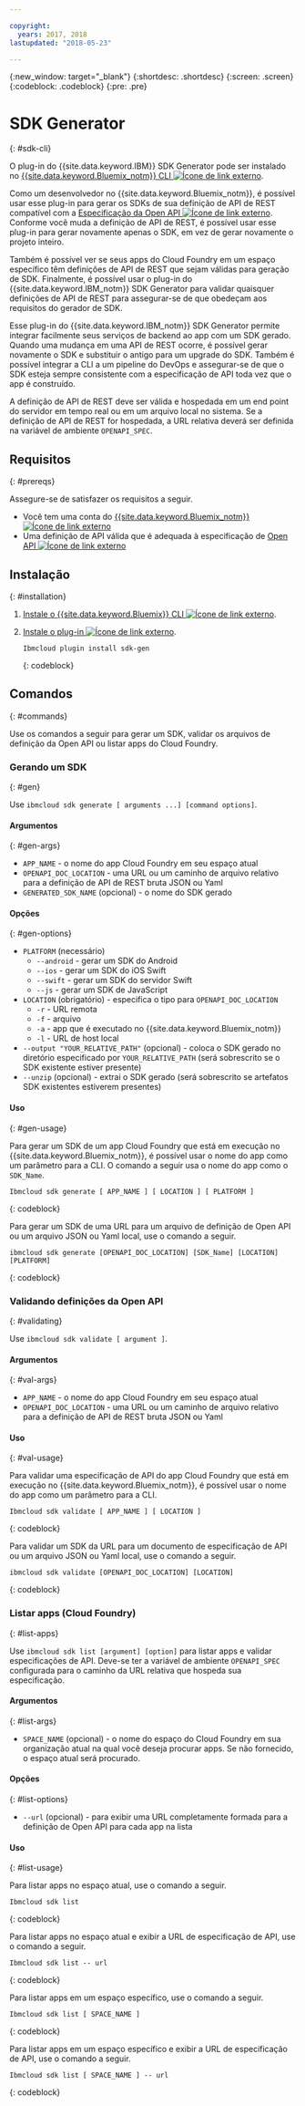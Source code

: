 ```yaml
---

copyright:
  years: 2017, 2018
lastupdated: "2018-05-23"

---
```

{:new_window: target="_blank"}
{:shortdesc: .shortdesc}
{:screen: .screen}
{:codeblock: .codeblock}
{:pre: .pre}

# SDK Generator
{: #sdk-cli}

O plug-in do {{site.data.keyword.IBM}} SDK Generator pode ser instalado no [{{site.data.keyword.Bluemix_notm}} CLI ![Ícone de link externo](../../icons/launch-glyph.svg "Ícone de link externo")](/docs/cli/reference/bluemix_cli/all_versions.html).

Como um desenvolvedor no {{site.data.keyword.Bluemix_notm}}, é possível usar esse plug-in para gerar os SDKs de sua definição de API de REST compatível com a [Especificação da Open API ![Ícone de link externo](../../icons/launch-glyph.svg "Ícone de link externo")](https://www.openapis.org/). Conforme você muda a definição de API de REST, é possível usar esse plug-in para gerar novamente apenas o
SDK, em vez de gerar novamente o projeto inteiro.

Também é possível ver se seus apps do Cloud Foundry em um espaço específico têm definições de API
de REST que sejam válidas para geração de SDK. Finalmente, é possível usar o plug-in do {{site.data.keyword.IBM_notm}} SDK Generator para validar quaisquer definições de API de REST para assegurar-se de que obedeçam aos requisitos do gerador de SDK.

Esse plug-in do {{site.data.keyword.IBM_notm}} SDK Generator permite integrar facilmente seus serviços de backend ao app com um SDK gerado. Quando uma mudança em uma API de REST ocorre, é possível gerar novamente o SDK e substituir o antigo para um
upgrade do SDK. Também é possível integrar a CLI a um pipeline do DevOps e assegurar-se de que o SDK esteja
sempre consistente com a especificação de API toda vez que o app é construído.

A definição de API de REST deve ser válida e hospedada em um end point do servidor em tempo real ou em um arquivo local no sistema. Se a definição de API de REST for hospedada, a URL relativa deverá ser definida na variável de ambiente `OPENAPI_SPEC`.


## Requisitos
{: #prereqs}

Assegure-se de satisfazer os requisitos a seguir.

* Você tem uma conta do [{{site.data.keyword.Bluemix_notm}} ![Ícone de link externo](../../icons/launch-glyph.svg "Ícone de link externo")](http://bluemix.net)
* Uma definição de API válida que é adequada à especificação de [Open API ![Ícone de link externo](../../icons/launch-glyph.svg "Ícone de link externo")](https://www.openapis.org/)


## Instalação
{: #installation}

1. [Instale o {{site.data.keyword.Bluemix}} CLI ![Ícone de link externo](../../icons/launch-glyph.svg "Ícone de link externo")](http://clis.ng.bluemix.net/ui/home.html).

2. [Instale o plug-in ![Ícone de link externo](../../icons/launch-glyph.svg "Ícone de link externo")](/docs/cli/reference/bluemix_cli/all_versions.html#install_plug-in).

	```
	Ibmcloud plugin install sdk-gen
	```
	{: codeblock}


## Comandos
{: #commands}

Use os comandos a seguir para gerar um SDK, validar os arquivos de definição da Open API ou listar apps do Cloud Foundry.


### Gerando um SDK
{: #gen}

Use `ibmcloud sdk generate [ arguments ...] [command options]`.


#### Argumentos
{: #gen-args}

* `APP_NAME` - o nome do app Cloud Foundry em seu espaço atual
* `OPENAPI_DOC_LOCATION` - uma URL ou um caminho de arquivo relativo para a definição de API de REST bruta JSON ou Yaml
* `GENERATED_SDK_NAME` (opcional) - o nome do SDK gerado


#### Opções
{: #gen-options}

* `PLATFORM` (necessário)
   * `--android` - gerar um SDK do Android
   * `--ios` - gerar um SDK do iOS Swift
   * `--swift` - gerar um SDK do servidor Swift
   * `--js` - gerar um SDK de JavaScript
* `LOCATION` (obrigatório) - especifica o tipo para `OPENAPI_DOC_LOCATION`
   * `-r` - URL remota
   * `-f` - arquivo
   * `-a` - app que é executado no {{site.data.keyword.Bluemix_notm}}
   * `-l` - URL de host local
* `--output "YOUR_RELATIVE_PATH"` (opcional) - coloca o SDK gerado no diretório especificado por `YOUR_RELATIVE_PATH` (será sobrescrito se o SDK existente estiver presente)
* `--unzip` (opcional) - extrai o SDK gerado (será sobrescrito se artefatos SDK existentes estiverem presentes)


#### Uso
{: #gen-usage}

Para gerar um SDK de um app Cloud Foundry que está em execução no {{site.data.keyword.Bluemix_notm}}, é possível usar o nome do app como um parâmetro para a CLI. O comando a seguir usa o nome do app como o `SDK_Name`.

```
Ibmcloud sdk generate [ APP_NAME ] [ LOCATION ] [ PLATFORM ]
```
{: codeblock}

Para gerar um SDK de uma URL para um arquivo de definição de Open API ou um arquivo JSON ou Yaml local, use o comando a seguir.

```
ibmcloud sdk generate [OPENAPI_DOC_LOCATION] [SDK_Name] [LOCATION] [PLATFORM]
```
{: codeblock}


### Validando definições da Open API
{: #validating}

Use `ibmcloud sdk validate [ argument ]`.


#### Argumentos
{: #val-args}

* `APP_NAME` - o nome do app Cloud Foundry em seu espaço atual
* `OPENAPI_DOC_LOCATION` - uma URL ou um caminho de arquivo relativo para a definição de API de REST bruta JSON ou Yaml


#### Uso
{: #val-usage}

Para validar uma especificação de API do app Cloud Foundry que está em execução no {{site.data.keyword.Bluemix_notm}}, é possível usar o nome do app como um parâmetro para a CLI.

```
Ibmcloud sdk validate [ APP_NAME ] [ LOCATION ]
```
{: codeblock}

Para validar um SDK da URL para um documento de especificação de API ou um arquivo JSON ou Yaml local, use o comando a seguir.

```
ibmcloud sdk validate [OPENAPI_DOC_LOCATION] [LOCATION]
```
{: codeblock}



### Listar apps (Cloud Foundry)
{: #list-apps}

Use `ibmcloud sdk list [argument] [option]` para listar apps e validar especificações de API. Deve-se ter a variável de ambiente `OPENAPI_SPEC` configurada para o caminho da URL relativa que hospeda sua especificação.


#### Argumentos
{: #list-args}

* `SPACE_NAME` (opcional) - o nome do espaço do Cloud Foundry em sua organização atual na qual você deseja procurar apps. Se não fornecido, o espaço atual será procurado.


#### Opções
{: #list-options}

* `--url` (opcional) - para exibir uma URL completamente formada para a definição de Open API para cada app na lista


#### Uso
{: #list-usage}

Para listar apps no espaço atual, use o comando a seguir.

```
Ibmcloud sdk list
```
{: codeblock}

Para listar apps no espaço atual e exibir a URL de especificação de API, use o comando a seguir.

```
Ibmcloud sdk list -- url
```
{: codeblock}

Para listar apps em um espaço específico, use o comando a seguir.

```
Ibmcloud sdk list [ SPACE_NAME ]
```
{: codeblock}

Para listar apps em um espaço específico e exibir a URL de especificação de API, use o comando a seguir.

```
Ibmcloud sdk list [ SPACE_NAME ] -- url
```
{: codeblock}
